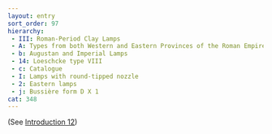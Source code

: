 ```yaml
---
layout: entry
sort_order: 97
hierarchy:
 - III: Roman-Period Clay Lamps
 - A: Types from both Western and Eastern Provinces of the Roman Empire
 - b: Augustan and Imperial Lamps
 - 14: Loeschcke type VIII
 - c: Catalogue
 - I: Lamps with round-tipped nozzle
 - 2: Eastern lamps
 - j: Bussière form D X 1
cat: 348
---
```


(See [Introduction 12](Introduction-12))
